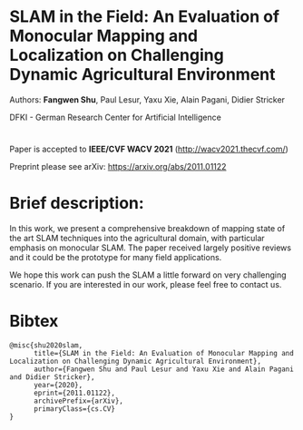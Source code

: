 # SLAM in the Field: An Evaluation of Monocular Mapping and Localization on Challenging Dynamic Agricultural Environment

Authors: **Fangwen Shu**, Paul Lesur, Yaxu Xie, Alain Pagani, Didier Stricker

DFKI - German Research Center for Artificial Intelligence

#

Paper is accepted to **IEEE/CVF WACV 2021** (http://wacv2021.thecvf.com/)

Preprint please see arXiv: https://arxiv.org/abs/2011.01122

# Brief description:

In this work, we present a comprehensive breakdown of mapping state of the art SLAM techniques into the agricultural domain, with particular emphasis on monocular SLAM. The paper received largely positive reviews and it could be the prototype for many field applications.

We hope this work can push the SLAM a little forward on very challenging scenario. If you are interested in our work, please feel free to contact us.

# Bibtex

```
@misc{shu2020slam,
      title={SLAM in the Field: An Evaluation of Monocular Mapping and Localization on Challenging Dynamic Agricultural Environment},
      author={Fangwen Shu and Paul Lesur and Yaxu Xie and Alain Pagani and Didier Stricker},
      year={2020},
      eprint={2011.01122},
      archivePrefix={arXiv},
      primaryClass={cs.CV}
}
```
